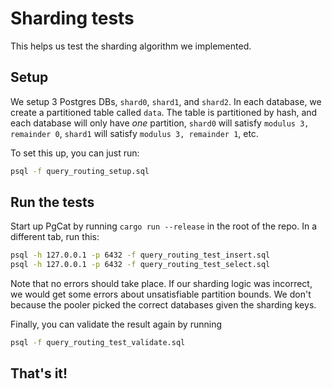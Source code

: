 # Sharding tests

This helps us test the sharding algorithm we implemented.


## Setup

We setup 3 Postgres DBs, `shard0`, `shard1`, and `shard2`. In each database, we create a partitioned table called `data`. The table is partitioned by hash, and each database will only have _one_ partition, `shard0` will satisfy `modulus 3, remainder 0`, `shard1` will satisfy `modulus 3, remainder 1`, etc.

To set this up, you can just run:

```bash
psql -f query_routing_setup.sql
```

## Run the tests

Start up PgCat by running `cargo run --release` in the root of the repo. In a different tab, run this:

```bash
psql -h 127.0.0.1 -p 6432 -f query_routing_test_insert.sql
psql -h 127.0.0.1 -p 6432 -f query_routing_test_select.sql
```

Note that no errors should take place. If our sharding logic was incorrect, we would get some errors
about unsatisfiable partition bounds. We don't because the pooler picked the correct databases
given the sharding keys.

Finally, you can validate the result again by running

```bash
psql -f query_routing_test_validate.sql
```

## That's it!